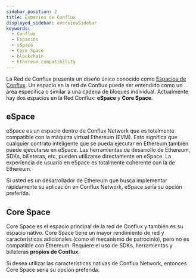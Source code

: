 ```yaml
---
sidebar_position: 2
title: Espacios de Conflux
displayed_sidebar: overviewSidebar
keywords:
  - Conflux
  - Espacios
  - eSpace
  - Core Space
  - blockchain
  - Ethereum compatibility
---
```


La Red de Conflux presenta un diseño único conocido como [Espacios de Conflux](/docs/general/conflux-basics/spaces). Un espacio en la red de Conflux puede ser entendido como un área específica o similar a una cadena de bloques individual. Actualmente hay dos espacios en la Red Conflux: **eSpace** y **Core Space**.

## eSpace

eSpace es un espacio dentro de Conflux Network que es totalmente compatible con la máquina virtual Ethereum (EVM). Esto significa que cualquier contrato inteligente que se pueda ejecutar en Ethereum también puede ejecutarse en eSpace. Las herramientas de desarrollo de Ethereum, SDKs, billeteras, etc, pueden utilizarse directamente en eSpace. La experiencia de usuario en eSpace es totalmente coherente con la de Ethereum.

Si usted es un desarrollador de Ethereum que busca implementar rápidamente su aplicación en Conflux Network, eSpace sería su opción preferida.

## Core Space

Core Space es el espacio principal de la red de Conflux y también es su espacio nativo. Core Space tiene un mayor rendimiento de red y características adicionales (como el mecanismo de patrocinio), pero no es compatible con Ethereum. Requiere el uso de SDKs, herramientas y billeteras **propios de Conflux**.

Si desea utilizar las características nativas de Conflux Network, entonces Core Space sería su opción preferida.
